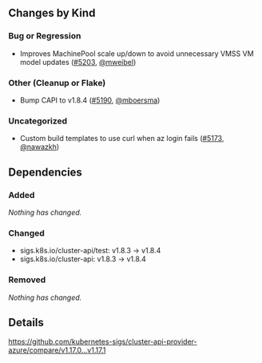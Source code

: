 ## Changes by Kind

### Bug or Regression

- Improves MachinePool scale up/down to avoid unnecessary VMSS VM model updates ([#5203](https://github.com/kubernetes-sigs/cluster-api-provider-azure/pull/5203), [@mweibel](https://github.com/mweibel))

### Other (Cleanup or Flake)

- Bump CAPI to v1.8.4 ([#5190](https://github.com/kubernetes-sigs/cluster-api-provider-azure/pull/5190), [@mboersma](https://github.com/mboersma))

### Uncategorized

- Custom build templates to use curl when az login fails ([#5173](https://github.com/kubernetes-sigs/cluster-api-provider-azure/pull/5173), [@nawazkh](https://github.com/nawazkh))

## Dependencies

### Added
_Nothing has changed._

### Changed
- sigs.k8s.io/cluster-api/test: v1.8.3 → v1.8.4
- sigs.k8s.io/cluster-api: v1.8.3 → v1.8.4

### Removed
_Nothing has changed._

## Details
<!-- markdown-link-check-disable-next-line -->
https://github.com/kubernetes-sigs/cluster-api-provider-azure/compare/v1.17.0...v1.17.1
